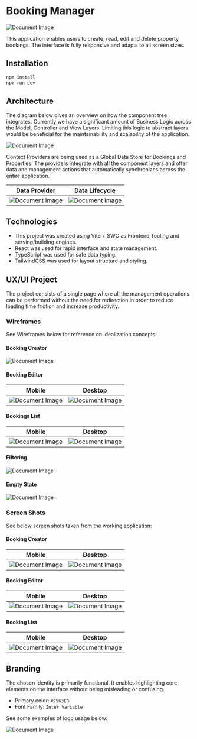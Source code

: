 # Booking Manager

![Document Image](docs/screenshots/booking-editor.png)

This application enables users to create, read, edit and delete property bookings. The interface is fully responsive and adapts to all screen sizes.

## Installation

```js
npm install
npm run dev
```

## Architecture

The diagram below gives an overview on how the component tree integrates. Currently we have a significant amount of Business Logic across the Model, Controller and View Layers. Limiting this logic to abstract layers would be beneficial for the maintainability and scalability of the application.

![Document Image](docs/architecture/general.jpg)

Context Providers are being used as a Global Data Store for Bookings and Properties. The providers integrate with all the component layers and offer data and management actions that automatically synchronizes across the entire application.

| Data Provider                                          | Data Lifecycle                                     |
| ------------------------------------------------------ | -------------------------------------------------- |
| ![Document Image](docs/architecture/data-provider.jpg) | ![Document Image](docs/architecture/lifecycle.jpg) |

## Technologies

- This project was created using Vite + SWC as Frontend Tooling and serving/building engines.
- React was used for rapid interface and state management.
- TypeScript was used for safe data typing.
- TailwindCSS was used for layout structure and styling.

## UX/UI Project

The project consists of a single page where all the management operations can be performed without the need for redirection in order to reduce loading time friction and increase productivity.

### Wireframes

See Wireframes below for reference on idealization concepts:

#### Booking Creator

![Document Image](docs/booking-creator.png)

#### Booking Editor

| Mobile                                             | Desktop                                    |
| -------------------------------------------------- | ------------------------------------------ |
| ![Document Image](docs/mobile-booking-details.png) | ![Document Image](docs/booking-editor.png) |

#### Bookings List

| Mobile                                           | Desktop                                    |
| ------------------------------------------------ | ------------------------------------------ |
| ![Document Image](docs/mobile-bookings-list.png) | ![Document Image](docs/booking-editor.png) |

#### Filtering

![Document Image](docs/filters.png)

#### Empty State

![Document Image](docs/empty-state.png)

### Screen Shots

See below screen shots taken from the working application:

#### Booking Creator

| Mobile                                                    | Desktop                                                 |
| --------------------------------------------------------- | ------------------------------------------------------- |
| ![Document Image](docs/screenshots/m-booking-creator.png) | ![Document Image](docs/screenshots/booking-creator.png) |

#### Booking Editor

| Mobile                                                   | Desktop                                                |
| -------------------------------------------------------- | ------------------------------------------------------ |
| ![Document Image](docs/screenshots/m-booking-editor.png) | ![Document Image](docs/screenshots/booking-editor.png) |

#### Booking List

| Mobile                                                 | Desktop                                                |
| ------------------------------------------------------ | ------------------------------------------------------ |
| ![Document Image](docs/screenshots/m-booking-list.png) | ![Document Image](docs/screenshots/booking-editor.png) |

## Branding

The chosen identity is primarily functional. It enables highlighting core elements on the interface without being misleading or confusing.

- Primary color: `#2563EB`
- Font Family: `Inter Variable`

See some examples of logo usage below:

![Document Image](docs/branding.png)
